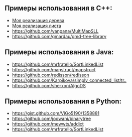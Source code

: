## Примеры использования в С++:

* [Моя реализация дерева]()
* [Моя реализация листа]()
* <https://github.com/vanpana/MultiMapSLL>
* <https://github.com/gmardau/gmd-tree-library>

## Примеры использования в Java:

* <https://github.com/mrfratello/SortLinkedList>
* <https://github.com/mapstruct/mapstruct>
* <https://github.com/redisson/redisson>
* <https://github.com/Karpikova/simply_connected_list/tr..>
* <https://github.com/sherxon/AlgoDS>

## Примеры использования в Python:

* <https://gist.github.com/ViGo5190/1358881>
* <https://github.com/joowani/binarytree>
* <https://github.com/mewwts/addict>
* <https://github.com/mrfratello/SortLinkedList>
